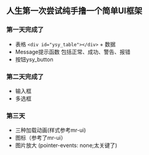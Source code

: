 ## 人生第一次尝试纯手撸一个简单UI框架

### 第一天完成了

- 表格 ```<div id="ysy_table"></div>``` + 数据
- Message提示函数 包括正常、成功、警告、报错
- 按钮ysy_button
  
### 第二天完成了

- 输入框
- 多选框
  
### 第三天

- 三种加载动画(样式参考mr-ui)
- 图标（参考了mr-ui）
- 图片放大 (pointer-events: none;太关键了)
